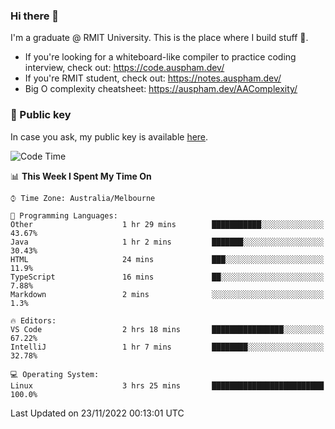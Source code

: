 ### Hi there 👋

I'm a graduate @ RMIT University. This is the place where I build stuff 👀. 

- If you're looking for a whiteboard-like compiler to practice coding interview, check out: https://code.auspham.dev/
- If you're RMIT student, check out: https://notes.auspham.dev/
- Big O complexity cheatsheet: https://auspham.dev/AAComplexity/

### 🔑 Public key

In case you ask, my public key is available [here](https://public.auspham.dev/).

<!--START_SECTION:waka-->
![Code Time](http://img.shields.io/badge/Code%20Time-903%20hrs%2019%20mins-blue)

📊 **This Week I Spent My Time On** 

```text
⌚︎ Time Zone: Australia/Melbourne

💬 Programming Languages: 
Other                    1 hr 29 mins        ███████████░░░░░░░░░░░░░░   43.67% 
Java                     1 hr 2 mins         ███████░░░░░░░░░░░░░░░░░░   30.43% 
HTML                     24 mins             ███░░░░░░░░░░░░░░░░░░░░░░   11.9% 
TypeScript               16 mins             ██░░░░░░░░░░░░░░░░░░░░░░░   7.88% 
Markdown                 2 mins              ░░░░░░░░░░░░░░░░░░░░░░░░░   1.3%

🔥 Editors: 
VS Code                  2 hrs 18 mins       ████████████████░░░░░░░░░   67.22% 
IntelliJ                 1 hr 7 mins         ████████░░░░░░░░░░░░░░░░░   32.78%

💻 Operating System: 
Linux                    3 hrs 25 mins       █████████████████████████   100.0%

```


 Last Updated on 23/11/2022 00:13:01 UTC
<!--END_SECTION:waka-->

<!--
**rockmanvnx6/rockmanvnx6** is a ✨ _special_ ✨ repository because its `README.md` (this file) appears on your GitHub profile.

Here are some ideas to get you started:

- 🔭 I’m currently working on ...
- 🌱 I’m currently learning ...
- 👯 I’m looking to collaborate on ...
- 🤔 I’m looking for help with ...
- 💬 Ask me about ...
- 📫 How to reach me: ...
- 😄 Pronouns: ...
- ⚡ Fun fact: ...
-->
